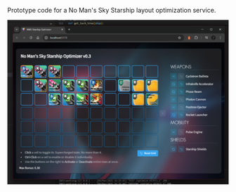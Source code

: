 Prototype code for a No Man's Sky Starship layout optimization service.

![Screenshot](https://github.com/jbelew/NMS_LayoutOptimizer/blob/master/screenshot.png?raw=true)
